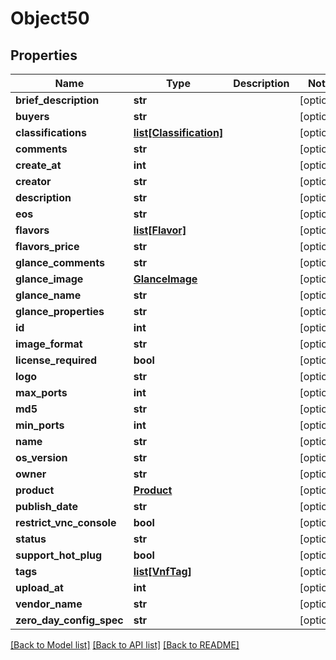 # Object50

## Properties
Name | Type | Description | Notes
------------ | ------------- | ------------- | -------------
**brief_description** | **str** |  | [optional] 
**buyers** | **str** |  | [optional] 
**classifications** | [**list[Classification]**](Classification.md) |  | [optional] 
**comments** | **str** |  | [optional] 
**create_at** | **int** |  | [optional] 
**creator** | **str** |  | [optional] 
**description** | **str** |  | [optional] 
**eos** | **str** |  | [optional] 
**flavors** | [**list[Flavor]**](Flavor.md) |  | [optional] 
**flavors_price** | **str** |  | [optional] 
**glance_comments** | **str** |  | [optional] 
**glance_image** | [**GlanceImage**](GlanceImage.md) |  | [optional] 
**glance_name** | **str** |  | [optional] 
**glance_properties** | **str** |  | [optional] 
**id** | **int** |  | [optional] 
**image_format** | **str** |  | [optional] 
**license_required** | **bool** |  | [optional] 
**logo** | **str** |  | [optional] 
**max_ports** | **int** |  | [optional] 
**md5** | **str** |  | [optional] 
**min_ports** | **int** |  | [optional] 
**name** | **str** |  | [optional] 
**os_version** | **str** |  | [optional] 
**owner** | **str** |  | [optional] 
**product** | [**Product**](Product.md) |  | [optional] 
**publish_date** | **str** |  | [optional] 
**restrict_vnc_console** | **bool** |  | [optional] 
**status** | **str** |  | [optional] 
**support_hot_plug** | **bool** |  | [optional] 
**tags** | [**list[VnfTag]**](VnfTag.md) |  | [optional] 
**upload_at** | **int** |  | [optional] 
**vendor_name** | **str** |  | [optional] 
**zero_day_config_spec** | **str** |  | [optional] 

[[Back to Model list]](../README.md#documentation-for-models) [[Back to API list]](../README.md#documentation-for-api-endpoints) [[Back to README]](../README.md)



